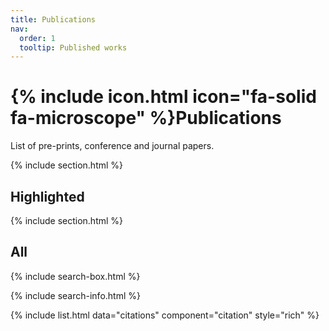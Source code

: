 ```yaml
---
title: Publications
nav:
  order: 1
  tooltip: Published works
---
```


# {% include icon.html icon="fa-solid fa-microscope" %}Publications

List of pre-prints, conference and journal papers.

{% include section.html %}

## Highlighted

<!-- {% include citation.html lookup="Open collaborative writing with Manubot" style="rich" %}

{% include citation.html style="rich" %} -->

{% include section.html %}

## All

{% include search-box.html %}

{% include search-info.html %}

{% include list.html data="citations" component="citation" style="rich" %}
